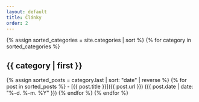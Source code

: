 ```yaml
---
layout: default
title: Články
order: 2
---
```


{% assign sorted_categories = site.categories | sort %}
{% for category in sorted_categories %}
<div id="{{ category | first | downcase }}">
  <h2>{{ category | first }}</h2>
</div>
  {% assign sorted_posts = category.last | sort: "date" | reverse %}
  {% for post in sorted_posts %}
- [{{ post.title }}]({{ post.url }}) ({{ post.date | date: "%-d. %-m. %Y" }})
  {% endfor %}
{% endfor %}
